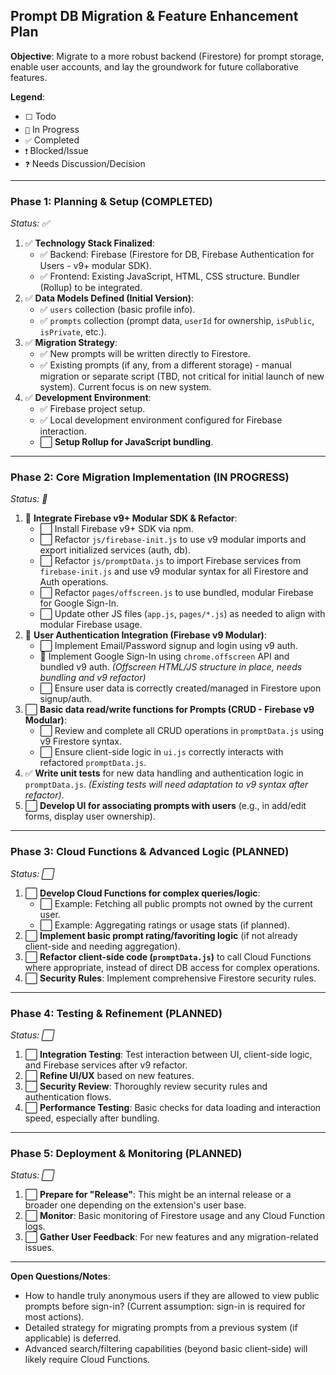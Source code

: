 ## Prompt DB Migration & Feature Enhancement Plan

**Objective**: Migrate to a more robust backend (Firestore) for prompt storage, enable user accounts, and lay the groundwork for future collaborative features.

**Legend**:

- `⬜` Todo
- `🚧` In Progress
- `✅` Completed
- `❗` Blocked/Issue
- `❓` Needs Discussion/Decision

---

### Phase 1: Planning & Setup (COMPLETED)

_Status: ✅_

1.  ✅ **Technology Stack Finalized**:
    - ✅ Backend: Firebase (Firestore for DB, Firebase Authentication for Users - v9+ modular SDK).
    - ✅ Frontend: Existing JavaScript, HTML, CSS structure. Bundler (Rollup) to be integrated.
2.  ✅ **Data Models Defined (Initial Version)**:
    - ✅ `users` collection (basic profile info).
    - ✅ `prompts` collection (prompt data, `userId` for ownership, `isPublic`, `isPrivate`, etc.).
3.  ✅ **Migration Strategy**:
    - ✅ New prompts will be written directly to Firestore.
    - ✅ Existing prompts (if any, from a different storage) - manual migration or separate script (TBD, not critical for initial launch of new system). Current focus is on new system.
4.  ✅ **Development Environment**:
    - ✅ Firebase project setup.
    - ✅ Local development environment configured for Firebase interaction.
    - ⬜ **Setup Rollup for JavaScript bundling**.

---

### Phase 2: Core Migration Implementation (IN PROGRESS)

_Status: 🚧_

1.  🚧 **Integrate Firebase v9+ Modular SDK & Refactor**:
    - ⬜ Install Firebase v9+ SDK via npm.
    - ⬜ Refactor `js/firebase-init.js` to use v9 modular imports and export initialized services (auth, db).
    - ⬜ Refactor `js/promptData.js` to import Firebase services from `firebase-init.js` and use v9 modular syntax for all Firestore and Auth operations.
    - ⬜ Refactor `pages/offscreen.js` to use bundled, modular Firebase for Google Sign-In.
    - ⬜ Update other JS files (`app.js`, `pages/*.js`) as needed to align with modular Firebase usage.
2.  🚧 **User Authentication Integration (Firebase v9 Modular)**:
    - ⬜ Implement Email/Password signup and login using v9 auth.
    - 🚧 Implement Google Sign-In using `chrome.offscreen` API and bundled v9 auth. _(Offscreen HTML/JS structure in place, needs bundling and v9 refactor)_
    - ⬜ Ensure user data is correctly created/managed in Firestore upon signup/auth.
3.  ⬜ **Basic data read/write functions for Prompts (CRUD - Firebase v9 Modular)**:
    - ⬜ Review and complete all CRUD operations in `promptData.js` using v9 Firestore syntax.
    - ⬜ Ensure client-side logic in `ui.js` correctly interacts with refactored `promptData.js`.
4.  ✅ **Write unit tests** for new data handling and authentication logic in `promptData.js`. _(Existing tests will need adaptation to v9 syntax after refactor)_.
5.  ⬜ **Develop UI for associating prompts with users** (e.g., in add/edit forms, display user ownership).

---

### Phase 3: Cloud Functions & Advanced Logic (PLANNED)

_Status: ⬜_

1.  ⬜ **Develop Cloud Functions for complex queries/logic**:
    - ⬜ Example: Fetching all public prompts not owned by the current user.
    - ⬜ Example: Aggregating ratings or usage stats (if planned).
2.  ⬜ **Implement basic prompt rating/favoriting logic** (if not already client-side and needing aggregation).
3.  ⬜ **Refactor client-side code (`promptData.js`)** to call Cloud Functions where appropriate, instead of direct DB access for complex operations.
4.  ⬜ **Security Rules**: Implement comprehensive Firestore security rules.

---

### Phase 4: Testing & Refinement (PLANNED)

_Status: ⬜_

1.  ⬜ **Integration Testing**: Test interaction between UI, client-side logic, and Firebase services after v9 refactor.
2.  ⬜ **Refine UI/UX** based on new features.
3.  ⬜ **Security Review**: Thoroughly review security rules and authentication flows.
4.  ⬜ **Performance Testing**: Basic checks for data loading and interaction speed, especially after bundling.

---

### Phase 5: Deployment & Monitoring (PLANNED)

_Status: ⬜_

1.  ⬜ **Prepare for "Release"**: This might be an internal release or a broader one depending on the extension's user base.
2.  ⬜ **Monitor**: Basic monitoring of Firestore usage and any Cloud Function logs.
3.  ⬜ **Gather User Feedback**: For new features and any migration-related issues.

---

**Open Questions/Notes**:

- How to handle truly anonymous users if they are allowed to view public prompts before sign-in? (Current assumption: sign-in is required for most actions).
- Detailed strategy for migrating prompts from a previous system (if applicable) is deferred.
- Advanced search/filtering capabilities (beyond basic client-side) will likely require Cloud Functions.
